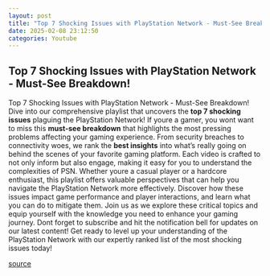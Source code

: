 ```yaml
---
layout: post
title: "Top 7 Shocking Issues with PlayStation Network - Must-See Breakdown!"
date: 2025-02-08 23:12:50
categories: Youtube
---
```


## Top 7 Shocking Issues with PlayStation Network - Must-See Breakdown!

Top 7 Shocking Issues with PlayStation Network - Must-See Breakdown!
Dive into our comprehensive playlist that uncovers the **top 7 shocking issues** plaguing the PlayStation Network! If youre a gamer, you wont want to miss this **must-see breakdown** that highlights the most pressing problems affecting your gaming experience. 
From security breaches to connectivity woes, we rank the **best insights** into what’s really going on behind the scenes of your favorite gaming platform. Each video is crafted to not only inform but also engage, making it easy for you to understand the complexities of PSN. 
Whether youre a casual player or a hardcore enthusiast, this playlist offers valuable perspectives that can help you navigate the PlayStation Network more effectively. Discover how these issues impact game performance and player interactions, and learn what you can do to mitigate them. 
Join us as we explore these critical topics and equip yourself with the knowledge you need to enhance your gaming journey. Dont forget to subscribe and hit the notification bell for updates on our latest content! Get ready to level up your understanding of the PlayStation Network with our expertly ranked list of the most shocking issues today!

[source](https://www.youtube.com/playlist?list=PL0cZAtbAu9PgATrtnYqi7jKg6RCGdqvo8)